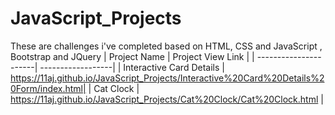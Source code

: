 # JavaScript_Projects
These are challenges i've completed based on HTML, CSS and JavaScript , Bootstrap and JQuery
| Project Name          | Project View Link |
| ----------------------| ------------------|
| Interactive Card Details | https://11aj.github.io/JavaScript_Projects/Interactive%20Card%20Details%20Form/index.html|
| Cat Clock |   https://11aj.github.io/JavaScript_Projects/Cat%20Clock/Cat%20Clock.html |
